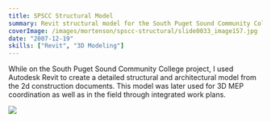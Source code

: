 ```yaml
---
title: SPSCC Structural Model
summary: Revit structural model for the South Puget Sound Community College project
coverImage: /images/mortenson/spscc-structural/slide0033_image157.jpg
date: "2007-12-19"
skills: ["Revit", "3D Modeling"]
---
```


While on the South Puget Sound Community College project, I used Autodesk Revit to create a detailed structural and architectural model from the 2d construction documents. This model was later used for 3D MEP coordination as well as in the field through integrated work plans.

![](/images/mortenson/spscc-structural/slide0033_image159.jpg)
